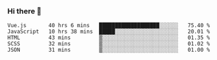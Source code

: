 ### Hi there 👋

<!--
**xin-code/Xin-code** is a ✨ _special_ ✨ repository because its `README.md` (this file) appears on your GitHub profile.

Here are some ideas to get you started:
<!--START_SECTION:waka-->
```text
Vue.js       40 hrs 6 mins   ███████████████████░░░░░░   75.40 % 
JavaScript   10 hrs 38 mins  █████░░░░░░░░░░░░░░░░░░░░   20.01 % 
HTML         43 mins         ▒░░░░░░░░░░░░░░░░░░░░░░░░   01.35 % 
SCSS         32 mins         ▒░░░░░░░░░░░░░░░░░░░░░░░░   01.02 % 
JSON         31 mins         ▒░░░░░░░░░░░░░░░░░░░░░░░░   01.00 % 
```
<!--END_SECTION:waka-->
